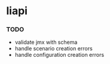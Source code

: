 # liapi
### TODO
- validate jmx with schema
- handle scenario creation errors
- handle configuration creation errors
